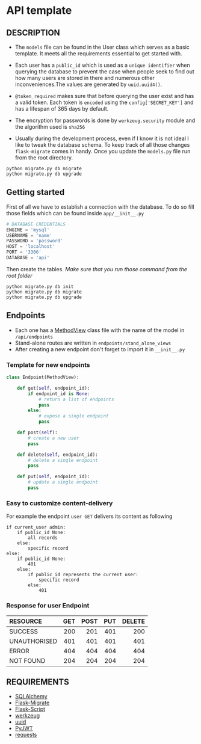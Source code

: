 # API template
## DESCRIPTION
- The `models` file can be found in the User class which serves as a 
basic template. It meets all the requirements essential to get started with.

- Each user has a `public_id` which is used as a `unique identifier` when querying
the database to prevent the case when people seek to find out how many users are 
stored in there and numerous other inconveniences.The values are generated
by `uuid.uuid4()`.

- `@token_required` makes sure that before querying the user exist and has a
valid token. Each token is `encoded` using the `config['SECRET_KEY']` and has
a lifespan of 365 days by default.

- The encryption for passwords is done by `werkzeug.security` module 
and the algorithm used is `sha256`

- Usually during the development process, even if I know it is not ideal I
 like to tweak the database schema. To keep track of all those changes
  `flask-migrate` comes in handy. Once you update the `models.py` file run
  from the root directory.
 ```
python migrate.py db migrate
python migrate.py db upgrade
``` 


## Getting started
First of all we have to establish a connection with the database. To do so fill those fields which can be found inside `app/__init__.py`
```python
# DATABASE CREDENTIALS
ENGINE = 'mysql'
USERNAME = 'name'
PASSWORD = 'password'
HOST = 'localhost'
PORT = '3306'
DATABASE = 'api'

```
Then create the tables. _Make sure that you run those command from the root folder_

~~~
python migrate.py db init
python migrate.py db migrate
python migrate.py db upgrade
~~~

## Endpoints
- Each one has a [MethodView](https://flask.palletsprojects.com/en/1.1.x/views/) class file with the name of the model in `/api/endpoints`
- Stand-alone routes are written in `endpoints/stand_alone_views`
- After creating a new endpoint don't forget to import it in `__init__.py`


### Template for new endpoints
```python
class Endpoint(MethodView):

    def get(self, endpoint_id):
        if endpoint_id is None:
            # return a list of endpoints
            pass
        else:
            # expose a single endpoint
            pass

    def post(self):
        # create a new user
        pass

    def delete(self, endpoint_id):
        # delete a single endpoint
        pass

    def put(self, endpoint_id):
        # update a single endpoint
        pass
```

### Easy to customize content-delivery
For example the endpoint `user GET` delivers its content as following
```
if current_user admin:
    if public_id None:
        all records
    else:
        specific record
else:
    if public_id None:
        401
    else:
        if public_id represents the current user:
            specific record
        else:
            401       
```
### Response for user Endpoint

| RESOURCE  | GET  | POST | PUT | DELETE
| :-------- |-----:| ----:| ---:| -----:|
| SUCCESS       | 200 | 201 | 401 | 200
| UNAUTHORISED  | 401 | 401 | 401 | 401
| ERROR         | 404 | 404 | 404 | 404
| NOT FOUND     | 204 | 204 | 204 | 204

## REQUIREMENTS
- [SQLAlchemy](https://flask-sqlalchemy.palletsprojects.com/en/2.x/)
- [Flask-Migrate](https://flask-migrate.readthedocs.io/en/latest/)
- [Flask-Script](https://flask-script.readthedocs.io/en/latest/)
- [werkzeug](https://werkzeug.palletsprojects.com/en/0.15.x/utils/#module-werkzeug.security)
- [uuid](https://docs.python.org/3.6/library/uuid.html)
- [PyJWT](https://github.com/GehirnInc/python-jwt)
- [requests]()
